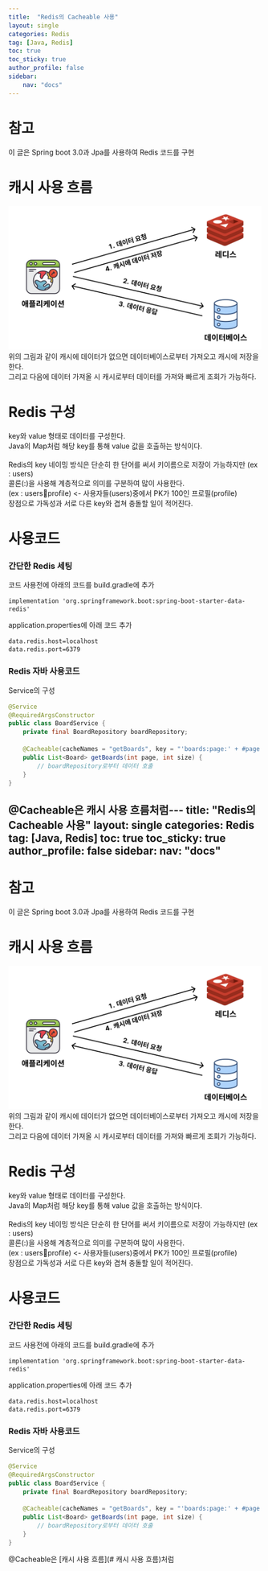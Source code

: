 ```yaml
---
title:  "Redis의 Cacheable 사용"
layout: single
categories: Redis
tag: [Java, Redis]
toc: true
toc_sticky: true
author_profile: false
sidebar:
    nav: "docs"
---
```

# 참고
이 글은 Spring boot 3.0과 Jpa를 사용하여 Redis 코드를 구현

# 캐시 사용 흐름
![cache_miss](/assets/images/redis/cache_miss.png)  
위의 그림과 같이 캐시에 데이터가 없으면 데이터베이스로부터 가져오고 캐시에 저장을 한다.  
그리고 다음에 데이터 가져올 시 캐시로부터 데이터를 가져와 빠르게 조회가 가능하다.  

# Redis 구성
key와 value 형태로 데이터를 구성한다.  
Java의 Map처럼 해당 key를 통해 value 값을 호출하는 방식이다.  
<br/>
Redis의 key 네이밍 방식은 단순히 한 단어를 써서 키이름으로 저장이 가능하지만 (ex : users)    
콜론(:)을 사용해 계층적으로 의미를 구분하여 많이 사용한다.  
(ex : users:100:profile) <- 사용자들(users)중에서 PK가 100인 프로필(profile)  
장점으로 가독성과 서로 다른 key와 겹쳐 충돌할 일이 적어진다.  


# 사용코드
### 간단한 Redis 세팅
코드 사용전에 아래의 코드를 build.gradle에 추가  
```
implementation 'org.springframework.boot:spring-boot-starter-data-redis'
```
application.properties에 아래 코드 추가  
```
data.redis.host=localhost
data.redis.port=6379
```
### Redis 자바 사용코드
Service의 구성  
```java
@Service
@RequiredArgsConstructor
public class BoardService {
    private final BoardRepository boardRepository;

    @Cacheable(cacheNames = "getBoards", key = "'boards:page:' + #page + ':size:' + #size", cacheManager = "boardCacheManager")
    public List<Board> getBoards(int page, int size) {
        // boardRepository로부터 데이터 호출
    }
}
```
@Cacheable은 캐시 사용 흐름처럼---
title:  "Redis의 Cacheable 사용"
layout: single
categories: Redis
tag: [Java, Redis]
toc: true
toc_sticky: true
author_profile: false
sidebar:
    nav: "docs"
---
# 참고
이 글은 Spring boot 3.0과 Jpa를 사용하여 Redis 코드를 구현

# 캐시 사용 흐름
![cache_miss](/assets/images/redis/cache_miss.png)  
위의 그림과 같이 캐시에 데이터가 없으면 데이터베이스로부터 가져오고 캐시에 저장을 한다.  
그리고 다음에 데이터 가져올 시 캐시로부터 데이터를 가져와 빠르게 조회가 가능하다.  

# Redis 구성
key와 value 형태로 데이터를 구성한다.  
Java의 Map처럼 해당 key를 통해 value 값을 호출하는 방식이다.  
<br/>
Redis의 key 네이밍 방식은 단순히 한 단어를 써서 키이름으로 저장이 가능하지만 (ex : users)    
콜론(:)을 사용해 계층적으로 의미를 구분하여 많이 사용한다.  
(ex : users:100:profile) <- 사용자들(users)중에서 PK가 100인 프로필(profile)  
장점으로 가독성과 서로 다른 key와 겹쳐 충돌할 일이 적어진다.  


# 사용코드
### 간단한 Redis 세팅
코드 사용전에 아래의 코드를 build.gradle에 추가  
```
implementation 'org.springframework.boot:spring-boot-starter-data-redis'
```
application.properties에 아래 코드 추가  
```
data.redis.host=localhost
data.redis.port=6379
```
### Redis 자바 사용코드
Service의 구성  
```java
@Service
@RequiredArgsConstructor
public class BoardService {
    private final BoardRepository boardRepository;

    @Cacheable(cacheNames = "getBoards", key = "'boards:page:' + #page + ':size:' + #size", cacheManager = "boardCacheManager")
    public List<Board> getBoards(int page, int size) {
        // boardRepository로부터 데이터 호출
    }
}
```
@Cacheable은 [캐시 사용 흐름](# 캐시 사용 흐름)처럼
